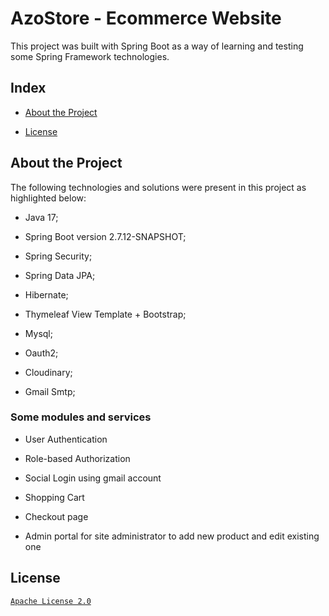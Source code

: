 # AzoStore - Ecommerce Website
This project was built with Spring Boot as a way of learning and testing some Spring Framework technologies.
## Index
- [About the Project](https://github.com/Azo-hub/AzoStore-Public#about-the-project)
* [License](https://github.com/Azo-hub/AzoStore-Public#license)
## About the Project
The following technologies and solutions were present in this project as highlighted below:
- Java 17;
* Spring Boot version 2.7.12-SNAPSHOT; 
+ Spring Security;
- Spring Data JPA;
* Hibernate;
+ Thymeleaf View Template + Bootstrap;
- Mysql;
* Oauth2;
+ Cloudinary;
- Gmail Smtp;
### Some modules and services
- User Authentication
+ Role-based Authorization
* Social Login using gmail account
+ Shopping Cart
- Checkout page
* Admin portal for site administrator to add new product and edit existing one
## License
[`Apache License 2.0`](https://github.com/Azo-hub/AzoStore-Public/blob/master/LICENSE)



